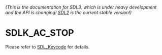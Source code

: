 ###### (This is the documentation for SDL3, which is under heavy development and the API is changing! [SDL2](https://wiki.libsdl.org/SDL2/) is the current stable version!)
# SDLK_AC_STOP

Please refer to [SDL_Keycode](SDL_Keycode) for details.


